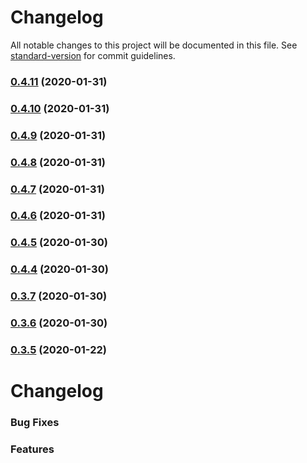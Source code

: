 # Changelog

All notable changes to this project will be documented in this file. See [standard-version](https://github.com/conventional-changelog/standard-version) for commit guidelines.

### [0.4.11](https://github.com/naimo84/node-red-contrib-dockerode/compare/v0.4.10...v0.4.11) (2020-01-31)

### [0.4.10](https://github.com/naimo84/node-red-contrib-dockerode/compare/v0.4.9...v0.4.10) (2020-01-31)

### [0.4.9](https://github.com/naimo84/node-red-contrib-dockerode/compare/v0.4.8...v0.4.9) (2020-01-31)

### [0.4.8](https://github.com/naimo84/node-red-contrib-dockerode/compare/v0.4.7...v0.4.8) (2020-01-31)

### [0.4.7](https://github.com/naimo84/node-red-contrib-dockerode/compare/v0.4.6...v0.4.7) (2020-01-31)

### [0.4.6](https://github.com/naimo84/node-red-contrib-dockerode/compare/v0.4.5...v0.4.6) (2020-01-31)

### [0.4.5](https://github.com/naimo84/node-red-contrib-dockerode/compare/v0.4.4...v0.4.5) (2020-01-30)

### [0.4.4](https://github.com/naimo84/node-red-contrib-dockerode/compare/v0.4.3...v0.4.4) (2020-01-30)

### [0.3.7](https://github.com/ethanbrooks/node-red-contrib-dockerode/compare/v0.3.6...v0.3.7) (2020-01-30)

### [0.3.6](https://github.com/ethanbrooks/node-red-contrib-dockerode/compare/v0.3.5...v0.3.6) (2020-01-30)

### [0.3.5](https://github.com/ethanbrooks/node-red-contrib-dockerode/compare/v0.3.4...v0.3.5) (2020-01-22)

# Changelog

### Bug Fixes

### Features

